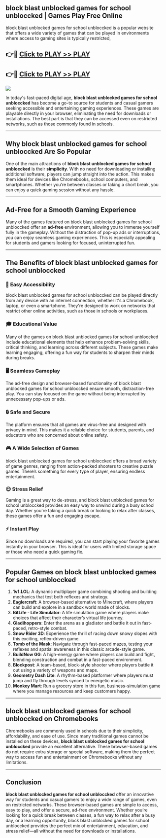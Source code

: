 ## block blast unblocked games for school unbloccked | Games Play Free Online

block blast unblocked games for school unbloccked is a popular website that offers a wide variety of games that can be played in environments where access to gaming sites is typically restricted,


## 👉🔴 [Click to PLAY >> PLAY](http://freeplayer.one?title=block_blast_unblocked_games_for_school_unbloccked&ref=14D)

## 👉🔴 [Click to PLAY >> PLAY](http://freeplayer.one?title=block_blast_unblocked_games_for_school_unbloccked&ref=14D)


<a href="http://freeplayer.one?title=block_blast_unblocked_games_for_school_unbloccked&ref=14D"><img src="https://clearcache.store/games.png"></a>

In today's fast-paced digital age, **block blast unblocked games for school unbloccked** has become a go-to source for students and casual gamers seeking accessible and entertaining gaming experiences. These games are playable directly in your browser, eliminating the need for downloads or installations. The best part is that they can be accessed even on restricted networks, such as those commonly found in schools.

---

## **Why block blast unblocked games for school unbloccked Are So Popular**

One of the main attractions of **block blast unblocked games for school unbloccked** is their **simplicity**. With no need for downloading or installing additional software, players can jump straight into the action. This makes them ideal for devices like Chromebooks, school computers, and smartphones. Whether you’re between classes or taking a short break, you can enjoy a quick gaming session without any hassle.

---

## **Ad-Free for a Smooth Gaming Experience**

Many of the games featured on block blast unblocked games for school unbloccked offer an **ad-free** environment, allowing you to immerse yourself fully in the gameplay. Without the distraction of pop-up ads or interruptions, you can enjoy seamless gaming experiences. This is especially appealing for students and gamers looking for focused, uninterrupted fun.

---

## **The Benefits of block blast unblocked games for school unbloccked**

### 🚪 **Easy Accessibility**
block blast unblocked games for school unbloccked can be played directly from any device with an internet connection, whether it's a Chromebook, laptop, or even a smartphone. They're designed to work on networks that restrict other online activities, such as those in schools or workplaces.

### 🎓 **Educational Value**
Many of the games on block blast unblocked games for school unbloccked include educational elements that help enhance problem-solving skills, critical thinking, and learning across different subjects. These games make learning engaging, offering a fun way for students to sharpen their minds during breaks.

### 🖥️ **Seamless Gameplay**
The ad-free design and browser-based functionality of block blast unblocked games for school unbloccked ensure smooth, distraction-free play. You can stay focused on the game without being interrupted by unnecessary pop-ups or ads.

### 🔒 **Safe and Secure**
The platform ensures that all games are virus-free and designed with privacy in mind. This makes it a reliable choice for students, parents, and educators who are concerned about online safety.

### 🎮 **A Wide Selection of Games**
block blast unblocked games for school unbloccked offers a broad variety of game genres, ranging from action-packed shooters to creative puzzle games. There’s something for every type of player, ensuring endless entertainment.

### 😌 **Stress Relief**
Gaming is a great way to de-stress, and block blast unblocked games for school unbloccked provides an easy way to unwind during a busy school day. Whether you're taking a quick break or looking to relax after classes, these games offer a fun and engaging escape.

### ⚡ **Instant Play**
Since no downloads are required, you can start playing your favorite games instantly in your browser. This is ideal for users with limited storage space or those who need a quick gaming fix.

---

## **Popular Games on block blast unblocked games for school unbloccked**

1. **1v1.LOL**: A dynamic multiplayer game combining shooting and building mechanics that test both reflexes and strategy.
2. **Eaglercraft**: A browser-based alternative to Minecraft, where players can build and explore in a sandbox world made of blocks.
3. **BitLife - Life Simulator**: A life simulation game where players make choices that affect their character’s virtual life journey.
4. **Gladihoppers**: Enter the arena as a gladiator and battle it out in fast-paced, retro-style combat.
5. **Snow Rider 3D**: Experience the thrill of racing down snowy slopes with this exciting, reflex-driven game.
6. **Tomb of the Mask**: Navigate through fast-paced mazes, testing your reflexes and spatial awareness in this classic arcade-style game.
7. **BuildNow GG**: A high-energy game where players can build and fight, blending construction and combat in a fast-paced environment.
8. **Blockpost**: A team-based, block-style shooter where players battle it out using a variety of weapons and maps.
9. **Geometry Dash Lite**: A rhythm-based platformer where players must jump and fly through levels synced to energetic music.
10. **Monkey Mart**: Run a grocery store in this fun, business-simulation game where you manage resources and keep customers happy.

---

## **block blast unblocked games for school unbloccked on Chromebooks**

Chromebooks are commonly used in schools due to their simplicity, affordability, and ease of use. Since many traditional games cannot be installed on these devices, **block blast unblocked games for school unbloccked** provide an excellent alternative. These browser-based games do not require extra storage or special software, making them the perfect way to access fun and entertainment on Chromebooks without any limitations.

---

## **Conclusion**

**block blast unblocked games for school unbloccked** offer an innovative way for students and casual gamers to enjoy a wide range of games, even on restricted networks. These browser-based games are simple to access, easy to play, and offer a secure, ad-free environment. Whether you’re looking for a quick break between classes, a fun way to relax after a busy day, or a learning opportunity, block blast unblocked games for school unbloccked provides the perfect mix of entertainment, education, and stress relief—all without the need for downloads or installations.
